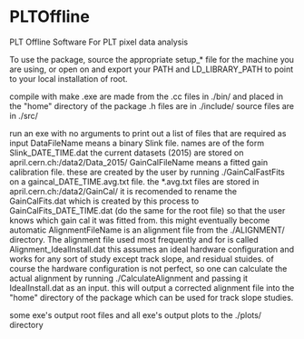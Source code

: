 # PLTOffline
PLT Offline Software
For PLT pixel data analysis

To use the package, source the appropriate setup_* file for the machine you are using, or open on and export your PATH
and LD_LIBRARY_PATH to point to your local installation of root. 

compile with make
.exe are made from the .cc files in ./bin/ and placed in the "home" directory of the package
.h files are in ./include/
source files are in ./src/

run an exe with no arguments to print out a list of files that are required as input
DataFileName means a binary Slink file. names are of the form Slink_DATE_TIME.dat the current datasets (2015) are stored
  on april.cern.ch:/data2/Data_2015/
GainCalFileName means a fitted gain calibration file. these are created by the user by running ./GainCalFastFits on a
  gaincal_DATE_TIME.avg.txt file.  the *.avg.txt files are stored in april.cern.ch:/data2/GainCal/  it is recomended to 
  rename the GainCalFits.dat which is created by this process to GainCalFits_DATE_TIME.dat (do the same for the root file)
  so that the user knows which gain cal it was fitted from.  this might eventually become automatic
AlignmentFileName is an alignment file from the ./ALIGNMENT/ directory.  The alignment file used most frequently and for
  is called Alignment_IdealInstall.dat this assumes an ideal hardware configuration and works for any sort of study except
  track slope, and residual stuides. of course the hardware configuration is not perfect, so one can calculate the actual 
  alignment by running ./CalculateAlignment and passing it IdealInstall.dat as an input. this will output a corrected 
  alignment file into the "home" directory of the package which can be used for track slope studies.
  
some exe's output root files and all exe's output plots to the ./plots/ directory


